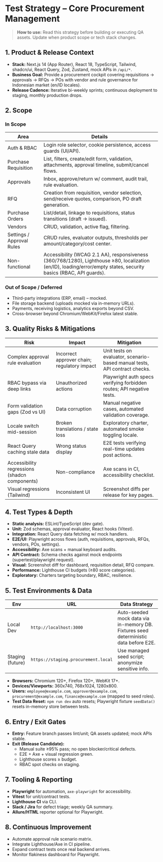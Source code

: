 # Test Strategy – Core Procurement Management

> **How to use:** Read this strategy before building or executing QA assets. Update when product scope or tech stack changes.

## 1. Product & Release Context
- **Stack:** Next.js 14 (App Router), React 18, TypeScript, Tailwind, shadcn/ui, React Query, Zod, Zustand, mock APIs in `/api/*`.
- **Business Goal:** Provide a procurement cockpit covering requisitions → approvals → RFQs → POs with vendor and rule governance for Indonesian market (en/ID locales).
- **Release Cadence:** Iterative bi-weekly sprints; continuous deployment to staging, monthly production drops.

## 2. Scope
### In Scope
| Area | Details |
| --- | --- |
| Auth & RBAC | Login role selector, cookie persistence, access guards (UI/API). |
| Purchase Requisition | List, filters, create/edit form, validation, attachments, approval timeline, submit/cancel flows. |
| Approvals | Inbox, approve/return w/ comment, audit trail, rule evaluation. |
| RFQ | Creation from requisition, vendor selection, send/receive quotes, comparison, PO draft generation. |
| Purchase Orders | List/detail, linkage to requisitions, status transitions (draft → issued). |
| Vendors | CRUD, validation, active flag, filtering. |
| Settings / Approval Rules | CRUD rules, evaluator outputs, thresholds per amount/category/cost center. |
| Non-functional | Accessibility (WCAG 2.1 AA), responsiveness (360/768/1280), Lighthouse ≥80, localization (en/ID), loading/error/empty states, security basics (RBAC, API guards). |

### Out of Scope / Deferred
- Third-party integrations (ERP, email) – mocked.
- File storage backend (uploads mocked via in-memory URLs).
- Payments, receiving logistics, analytics exports beyond CSV.
- Cross-browser beyond Chromium/WebKit/Firefox latest stable.

## 3. Quality Risks & Mitigations
| Risk | Impact | Mitigation |
| --- | --- | --- |
| Complex approval rule evaluation | Incorrect approver chain; regulatory impact | Unit tests on evaluator, scenario-based manual tests, API contract checks. |
| RBAC bypass via deep links | Unauthorized actions | Playwright auth specs verifying forbidden routes; API negative tests. |
| Form validation gaps (Zod vs UI) | Data corruption | Manual negative cases, automated validation coverage. |
| Locale switch mid-session | Broken translations / state loss | Exploratory charter, automated smoke toggling locale. |
| React Query caching stale data | Wrong status display | E2E tests verifying real-time updates post actions. |
| Accessibility regressions (shadcn components) | Non-compliance | Axe scans in CI, accessibility checklist. |
| Visual regressions (Tailwind) | Inconsistent UI | Screenshot diffs per release for key pages. |

## 4. Test Types & Depth
- **Static analysis:** ESLint/TypeScript (dev gate).
- **Unit:** Zod schemas, approval evaluator, React hooks (Vitest).
- **Integration:** React Query data fetching w/ mock handlers.
- **E2E/UI:** Playwright across flows (auth, requisitions, approvals, RFQs, vendors, POs, settings).
- **Accessibility:** Axe scans + manual keyboard audits.
- **API Contract:** Schema checks against mock endpoints (supertest/playwright request).
- **Visual:** Screenshot diff for dashboard, requisition detail, RFQ compare.
- **Performance:** Lighthouse CI budgets (≥80 score categories).
- **Exploratory:** Charters targeting boundary, RBAC, resilience.

## 5. Test Environments & Data
| Env | URL | Data Strategy |
| --- | --- | --- |
| Local Dev | `http://localhost:3000` | Auto-seeded mock data via in-memory DB. Fixtures seed deterministic data before E2E. |
| Staging (future) | `https://staging.procurement.local` | Use managed seed script; anonymize sensitive info. |

- **Browsers:** Chromium 120+, Firefox 120+, WebKit 17+.
- **Devices/Viewports:** 360x740, 768x1024, 1280x800.
- **Users:** `employee@example.com`, `approver@example.com`, `procurement@example.com`, `finance@example.com` (mapped to seed roles).
- **Test Data Reset:** `npm run dev` auto resets; Playwright fixture `seedData()` resets in-memory store between tests.

## 6. Entry / Exit Gates
- **Entry:** Feature branch passes lint/unit; QA assets updated; mock APIs stable.
- **Exit (Release Candidate):**
  - Manual suite ≥95% pass; no open blocker/critical defects.
  - E2E + Axe + visual regression green.
  - Lighthouse scores ≥ budget.
  - RBAC spot checks on staging.

## 7. Tooling & Reporting
- **Playwright** for automation, `axe-playwright` for accessibility.
- **Vitest** for unit/contract tests.
- **Lighthouse CI** via CLI.
- **Slack / Jira** for defect triage; weekly QA summary.
- **Allure/HTML** reporter optional for Playwright.

## 8. Continuous Improvement
- Automate approval rule scenario matrix.
- Integrate Lighthouse/Axe in CI pipeline.
- Expand contract tests once real backend arrives.
- Monitor flakiness dashboard for Playwright.
